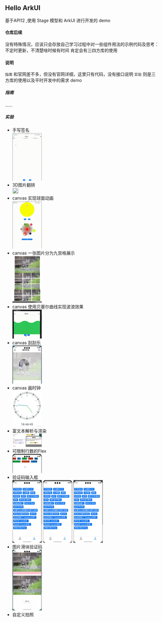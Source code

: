 ## Hello ArkUI
基于API12 ,使用 Stage 模型和 ArkUI 进行开发的 demo


#### 仓库后续

没有特殊情况，应该只会存放自己学习过程中对一些组件用法的示例代码及思考：不定时更新，不清楚啥时候有时间
肯定会有三四方库的使用

#### 说明

`指南` 和官网差不多，但没有官网详细，这里只有代码，没有接口说明
`实验` 则是三方库的使用以及平时开发中的需求 demo


##### 指南
......

##### 实验

* 手写签名  
  <img src ="image/canvas_sign.gif" width=20% height=20%/>
* 3D图片翻转  
  <img src ="image/image_transfrom.gif" width=20% height=20%/>
* canvas 实现球面动画  
  <img src ="image/canvas_ball_animation.gif" width=20% height=20%/>
* canvas 一张图片分为九宫格展示  
  <img src ="image/NineSquareBox.png" width=20% height=20%/>
* canvas 使用贝塞尔曲线实现波浪效果  
  <img src ="image/wave_view.gif" width=20% height=20%/>
* canvas 刮刮乐  
  <img src ="image/ScratchOffView.gif" width=20% height=20%/>  
* canvas 画时钟  
  <img src ="image/canvas_clock_finish.png" width=20% height=20%/>  
* 富文本解析与渲染  
  <img src ="image/html_parse_render.png" width=20% height=20%/>  
* 可限制行数的Flex  
  <img src ="image/line_limit_flex.gif" width=20% height=20%/>  
* 验证码输入框  
    <div>
      <img src='image/verification_code/four_text_input.gif' width='20%' heigh='20%'/>
      <img src='image/verification_code/four_text.gif' width='20%' heigh='20%'/>
      <img src='image/verification_code/canvas_input.gif' width='20%' heigh='20%'/>
    </div>
* 图片滑块验证码  
  <img src ="image/slide_code.gif" width=20% height=20%/>  
* 自定义拍照
